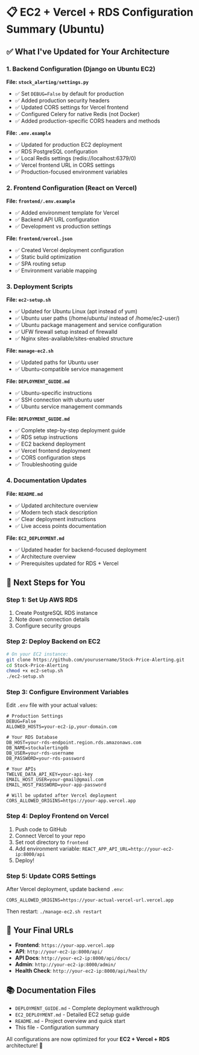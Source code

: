 # 📋 EC2 + Vercel + RDS Configuration Summary (Ubuntu)

## ✅ What I've Updated for Your Architecture

### 1. **Backend Configuration (Django on Ubuntu EC2)**

**File: `stock_alerting/settings.py`**
- ✅ Set `DEBUG=False` by default for production
- ✅ Added production security headers
- ✅ Updated CORS settings for Vercel frontend
- ✅ Configured Celery for native Redis (not Docker)
- ✅ Added production-specific CORS headers and methods

**File: `.env.example`** 
- ✅ Updated for production EC2 deployment
- ✅ RDS PostgreSQL configuration
- ✅ Local Redis settings (redis://localhost:6379/0)
- ✅ Vercel frontend URL in CORS settings
- ✅ Production-focused environment variables

### 2. **Frontend Configuration (React on Vercel)**

**File: `frontend/.env.example`**
- ✅ Added environment template for Vercel
- ✅ Backend API URL configuration
- ✅ Development vs production settings

**File: `frontend/vercel.json`**
- ✅ Created Vercel deployment configuration
- ✅ Static build optimization
- ✅ SPA routing setup
- ✅ Environment variable mapping

### 3. **Deployment Scripts**

**File: `ec2-setup.sh`**
- ✅ Updated for Ubuntu Linux (apt instead of yum)
- ✅ Ubuntu user paths (/home/ubuntu/ instead of /home/ec2-user/)
- ✅ Ubuntu package management and service configuration
- ✅ UFW firewall setup instead of firewalld
- ✅ Nginx sites-available/sites-enabled structure

**File: `manage-ec2.sh`**
- ✅ Updated paths for Ubuntu user
- ✅ Ubuntu-compatible service management

**File: `DEPLOYMENT_GUIDE.md`**  
- ✅ Ubuntu-specific instructions
- ✅ SSH connection with ubuntu user
- ✅ Ubuntu service management commands

**File: `DEPLOYMENT_GUIDE.md`**  
- ✅ Complete step-by-step deployment guide
- ✅ RDS setup instructions
- ✅ EC2 backend deployment
- ✅ Vercel frontend deployment  
- ✅ CORS configuration steps
- ✅ Troubleshooting guide

### 4. **Documentation Updates**

**File: `README.md`**
- ✅ Updated architecture overview
- ✅ Modern tech stack description
- ✅ Clear deployment instructions
- ✅ Live access points documentation

**File: `EC2_DEPLOYMENT.md`**
- ✅ Updated header for backend-focused deployment
- ✅ Architecture overview
- ✅ Prerequisites updated for RDS + Vercel

## 🚀 Next Steps for You

### Step 1: Set Up AWS RDS
1. Create PostgreSQL RDS instance
2. Note down connection details
3. Configure security groups

### Step 2: Deploy Backend on EC2
```bash
# On your EC2 instance:
git clone https://github.com/yourusername/Stock-Price-Alerting.git
cd Stock-Price-Alerting
chmod +x ec2-setup.sh
./ec2-setup.sh
```

### Step 3: Configure Environment Variables
Edit `.env` file with your actual values:
```env
# Production Settings
DEBUG=False
ALLOWED_HOSTS=your-ec2-ip,your-domain.com

# Your RDS Database
DB_HOST=your-rds-endpoint.region.rds.amazonaws.com
DB_NAME=stockalertingdb
DB_USER=your-rds-username
DB_PASSWORD=your-rds-password

# Your APIs
TWELVE_DATA_API_KEY=your-api-key
EMAIL_HOST_USER=your-gmail@gmail.com
EMAIL_HOST_PASSWORD=your-app-password

# Will be updated after Vercel deployment
CORS_ALLOWED_ORIGINS=https://your-app.vercel.app
```

### Step 4: Deploy Frontend on Vercel
1. Push code to GitHub
2. Connect Vercel to your repo
3. Set root directory to `frontend`
4. Add environment variable: `REACT_APP_API_URL=http://your-ec2-ip:8000/api`
5. Deploy!

### Step 5: Update CORS Settings
After Vercel deployment, update backend `.env`:
```env
CORS_ALLOWED_ORIGINS=https://your-actual-vercel-url.vercel.app
```
Then restart: `./manage-ec2.sh restart`

## 🔗 Your Final URLs

- **Frontend**: `https://your-app.vercel.app`
- **API**: `http://your-ec2-ip:8000/api/`
- **API Docs**: `http://your-ec2-ip:8000/api/docs/`
- **Admin**: `http://your-ec2-ip:8000/admin/`
- **Health Check**: `http://your-ec2-ip:8000/api/health/`

## 📚 Documentation Files

- `DEPLOYMENT_GUIDE.md` - Complete deployment walkthrough
- `EC2_DEPLOYMENT.md` - Detailed EC2 setup guide
- `README.md` - Project overview and quick start
- This file - Configuration summary

All configurations are now optimized for your **EC2 + Vercel + RDS** architecture! 🎉
